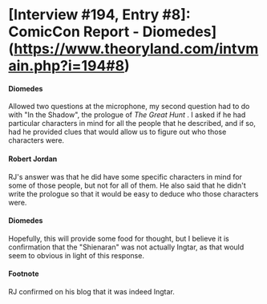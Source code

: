 # [Interview #194, Entry #8]: ComicCon Report - Diomedes](https://www.theoryland.com/intvmain.php?i=194#8)

#### Diomedes

Allowed two questions at the microphone, my second question had to do with "In the Shadow", the prologue of
*The Great Hunt*
. I asked if he had particular characters in mind for all the people that he described, and if so, had he provided clues that would allow us to figure out who those characters were.

#### Robert Jordan

RJ's answer was that he did have some specific characters in mind for some of those people, but not for all of them. He also said that he didn't write the prologue so that it would be easy to deduce who those characters were.

#### Diomedes

Hopefully, this will provide some food for thought, but I believe it is confirmation that the "Shienaran" was not actually Ingtar, as that would seem to obvious in light of this response.

#### Footnote

RJ confirmed on his blog that it was indeed Ingtar.

